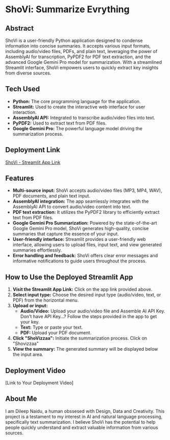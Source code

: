 # ShoVi: Summarize Evrything

## Abstract

ShoVi is a user-friendly Python application designed to condense information into concise summaries. It accepts various input formats, including audio/video files, PDFs, and plain text, leveraging the power of AssemblyAI for transcription, PyPDF2 for PDF text extraction, and the advanced Google Gemini Pro model for summarization. With a streamlined Streamlit interface, ShoVi empowers users to quickly extract key insights from diverse sources. 

## Tech Used

* **Python:**  The core programming language for the application.
* **Streamlit:**  Used to create the interactive web interface for user interaction.
* **AssemblyAI API:**  Integrated to transcribe audio/video files into text.
* **PyPDF2:**  Used to extract text from PDF files.
* **Google Gemini Pro:**  The powerful language model driving the summarization process.

## Deployment Link

[ShoVi - Streamlit App Link](https://dn-shovi.streamlit.app/) 

## Features

* **Multi-source input:** ShoVi accepts audio/video files (MP3, MP4, WAV), PDF documents, and plain text input.
* **AssemblyAI integration:**  The app seamlessly integrates with the AssemblyAI API to convert audio/video content into text.
* **PDF text extraction:** It utilizes the PyPDF2 library to efficiently extract text from PDF files.
* **Google Gemini Pro Summarization:**  Powered by the state-of-the-art Google Gemini Pro model, ShoVi generates high-quality, concise summaries that capture the essence of your input.
* **User-friendly interface:** Streamlit provides a user-friendly web interface, allowing users to upload files, input text, and view generated summaries effortlessly.
* **Error handling and feedback:**  ShoVi offers clear error messages and informative notifications to guide users throughout the process.

## How to Use the Deployed Streamlit App

1. **Visit the Streamlit App Link:** Click on the app link provided above.
2. **Select input type:** Choose the desired input type (audio/video, text, or PDF) from the horizontal menu.
3. **Upload or input:** 
   * **Audio/Video:** Upload your audio/video file and Assemble AI API Key. Don't have API Key...? Follow the steps provided in the app to get your key.
   * **Text:** Type or paste your text.
   * **PDF:** Upload your PDF document.
4. **Click "ShoVizzaa":** Initiate the summarization process. Click on "Shovizzaa"
5. **View the summary:** The generated summary will be displayed below the input area.

## Deployment Video

[Link to Your Deployment Video]

## About Me

I am Dileep Naidu, a human obssesed with Design, Data and Creativity. This project is a testament to my interest in AI and natural language processing, specifically text summarization. I believe ShoVi has the potential to help people quickly understand and extract valuable information from various sources.
